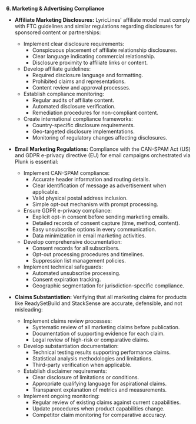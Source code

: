 
**6. Marketing & Advertising Compliance**

*   **Affiliate Marketing Disclosures:** LyricLines' affiliate model must comply with FTC guidelines and similar regulations regarding disclosures for sponsored content or partnerships:
    *   Implement clear disclosure requirements:
        *   Conspicuous placement of affiliate relationship disclosures.
        *   Clear language indicating commercial relationship.
        *   Disclosure proximity to affiliate links or content.
    *   Develop affiliate guidelines:
        *   Required disclosure language and formatting.
        *   Prohibited claims and representations.
        *   Content review and approval processes.
    *   Establish compliance monitoring:
        *   Regular audits of affiliate content.
        *   Automated disclosure verification.
        *   Remediation procedures for non-compliant content.
    *   Create international compliance frameworks:
        *   Country-specific disclosure requirements.
        *   Geo-targeted disclosure implementations.
        *   Monitoring of regulatory changes affecting disclosures.

*   **Email Marketing Regulations:** Compliance with the CAN-SPAM Act (US) and GDPR e-privacy directive (EU) for email campaigns orchestrated via Plunk is essential:
    *   Implement CAN-SPAM compliance:
        *   Accurate header information and routing details.
        *   Clear identification of message as advertisement when applicable.
        *   Valid physical postal address inclusion.
        *   Simple opt-out mechanism with prompt processing.
    *   Ensure GDPR e-privacy compliance:
        *   Explicit opt-in consent before sending marketing emails.
        *   Detailed records of consent capture (time, method, content).
        *   Easy unsubscribe options in every communication.
        *   Data minimization in email marketing activities.
    *   Develop comprehensive documentation:
        *   Consent records for all subscribers.
        *   Opt-out processing procedures and timelines.
        *   Suppression list management policies.
    *   Implement technical safeguards:
        *   Automated unsubscribe processing.
        *   Consent expiration tracking.
        *   Geographic segmentation for jurisdiction-specific compliance.

*   **Claims Substantiation:** Verifying that all marketing claims for products like ReadySetBuild and StackSense are accurate, defensible, and not misleading:
    *   Implement claims review processes:
        *   Systematic review of all marketing claims before publication.
        *   Documentation of supporting evidence for each claim.
        *   Legal review of high-risk or comparative claims.
    *   Develop substantiation documentation:
        *   Technical testing results supporting performance claims.
        *   Statistical analysis methodologies and limitations.
        *   Third-party verification when applicable.
    *   Establish disclaimer requirements:
        *   Clear disclosure of limitations or conditions.
        *   Appropriate qualifying language for aspirational claims.
        *   Transparent explanation of metrics and measurements.
    *   Implement ongoing monitoring:
        *   Regular review of existing claims against current capabilities.
        *   Update procedures when product capabilities change.
        *   Competitor claim monitoring for comparative accuracy.
